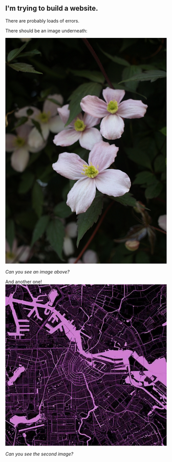 ## I'm trying to build a website.
There are probably loads of errors. 

There should be an image underneath:

![alt text](/assets/image1.jpg "First image!")

*Can you see an image above?*

And another one!
![alt text](/assets/image2.jpg "Second image!")

*Can you see the second image?*

